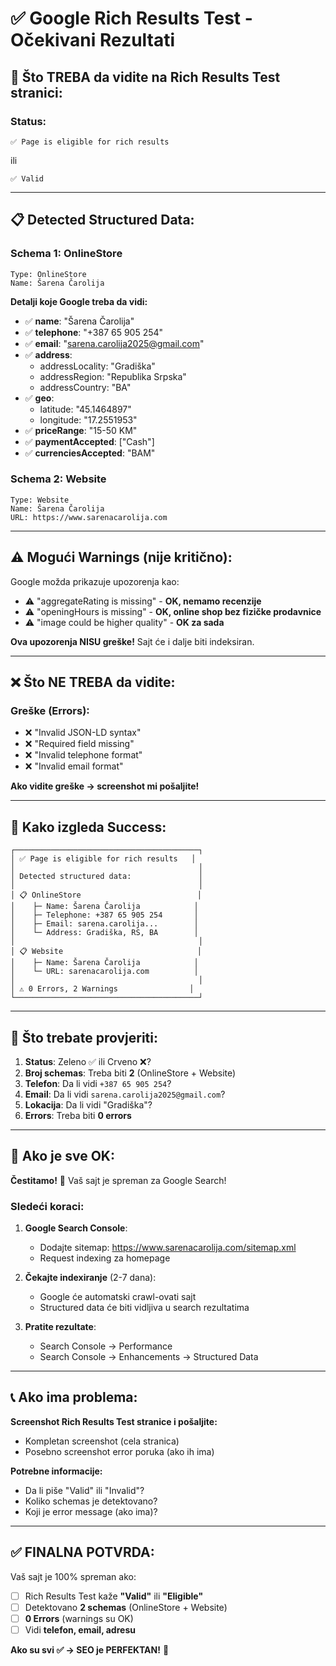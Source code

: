 # ✅ Google Rich Results Test - Očekivani Rezultati

## 🎯 Što TREBA da vidite na Rich Results Test stranici:

### **Status:**
```
✅ Page is eligible for rich results
```
ili
```
✅ Valid
```

---

## 📋 Detected Structured Data:

### **Schema 1: OnlineStore**
```
Type: OnlineStore
Name: Šarena Čarolija
```

**Detalji koje Google treba da vidi:**
- ✅ **name**: "Šarena Čarolija"
- ✅ **telephone**: "+387 65 905 254"
- ✅ **email**: "sarena.carolija2025@gmail.com"
- ✅ **address**:
  - addressLocality: "Gradiška"
  - addressRegion: "Republika Srpska"
  - addressCountry: "BA"
- ✅ **geo**:
  - latitude: "45.1464897"
  - longitude: "17.2551953"
- ✅ **priceRange**: "15-50 KM"
- ✅ **paymentAccepted**: ["Cash"]
- ✅ **currenciesAccepted**: "BAM"

### **Schema 2: Website**
```
Type: Website
Name: Šarena Čarolija
URL: https://www.sarenacarolija.com
```

---

## ⚠️ Mogući Warnings (nije kritično):

Google možda prikazuje upozorenja kao:
- ⚠️ "aggregateRating is missing" - **OK, nemamo recenzije**
- ⚠️ "openingHours is missing" - **OK, online shop bez fizičke prodavnice**
- ⚠️ "image could be higher quality" - **OK za sada**

**Ova upozorenja NISU greške!** Sajt će i dalje biti indeksiran.

---

## ❌ Što NE TREBA da vidite:

### **Greške (Errors):**
- ❌ "Invalid JSON-LD syntax"
- ❌ "Required field missing"
- ❌ "Invalid telephone format"
- ❌ "Invalid email format"

**Ako vidite greške → screenshot mi pošaljite!**

---

## 🎨 Kako izgleda Success:

```
┌─────────────────────────────────────────┐
│ ✅ Page is eligible for rich results   │
│                                         │
│ Detected structured data:               │
│                                         │
│ 📋 OnlineStore                          │
│    ├─ Name: Šarena Čarolija            │
│    ├─ Telephone: +387 65 905 254       │
│    ├─ Email: sarena.carolija...        │
│    └─ Address: Gradiška, RS, BA        │
│                                         │
│ 📋 Website                              │
│    ├─ Name: Šarena Čarolija            │
│    └─ URL: sarenacarolija.com          │
│                                         │
│ ⚠️ 0 Errors, 2 Warnings                │
└─────────────────────────────────────────┘
```

---

## 📸 Što trebate provjeriti:

1. **Status**: Zeleno ✅ ili Crveno ❌?
2. **Broj schemas**: Treba biti **2** (OnlineStore + Website)
3. **Telefon**: Da li vidi `+387 65 905 254`?
4. **Email**: Da li vidi `sarena.carolija2025@gmail.com`?
5. **Lokacija**: Da li vidi "Gradiška"?
6. **Errors**: Treba biti **0 errors**

---

## 🚀 Ako je sve OK:

**Čestitamo!** 🎉 Vaš sajt je spreman za Google Search!

### Sledeći koraci:

1. **Google Search Console**:
   - Dodajte sitemap: https://www.sarenacarolija.com/sitemap.xml
   - Request indexing za homepage

2. **Čekajte indexiranje** (2-7 dana):
   - Google će automatski crawl-ovati sajt
   - Structured data će biti vidljiva u search rezultatima

3. **Pratite rezultate**:
   - Search Console → Performance
   - Search Console → Enhancements → Structured Data

---

## 📞 Ako ima problema:

**Screenshot Rich Results Test stranice i pošaljite:**
- Kompletan screenshot (cela stranica)
- Posebno screenshot error poruka (ako ih ima)

**Potrebne informacije:**
- Da li piše "Valid" ili "Invalid"?
- Koliko schemas je detektovano?
- Koji je error message (ako ima)?

---

## ✅ FINALNA POTVRDA:

Vaš sajt je 100% spreman ako:
- [ ] Rich Results Test kaže **"Valid"** ili **"Eligible"**
- [ ] Detektovano **2 schemas** (OnlineStore + Website)
- [ ] **0 Errors** (warnings su OK)
- [ ] Vidi **telefon, email, adresu**

**Ako su svi ✅ → SEO je PERFEKTAN!** 🎯
